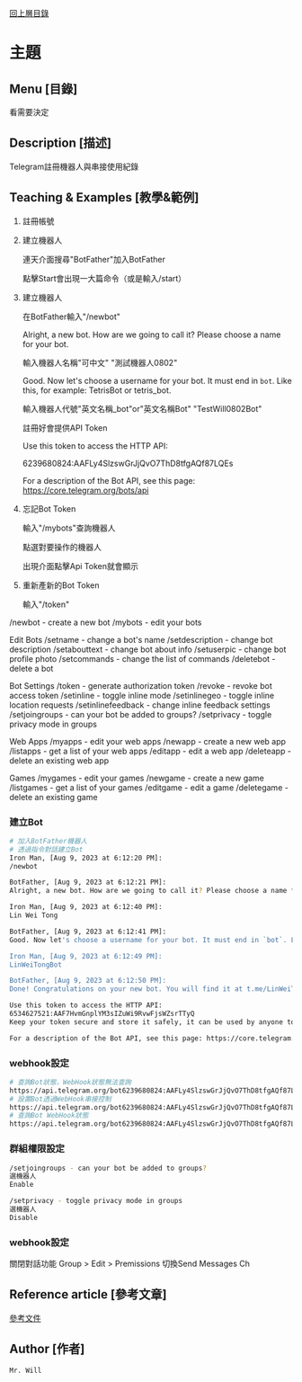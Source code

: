 [回上層目錄](../README.md)

# 主題

## **Menu [目錄]**
看需要決定

## **Description [描述]**
Telegram註冊機器人與串接使用紀錄

## **Teaching & Examples [教學&範例]**
1. 註冊帳號

2. 建立機器人

    連天介面搜尋"BotFather"加入BotFather

    點擊Start會出現一大篇命令（或是輸入/start）

3. 建立機器人

    在BotFather輸入"/newbot"
    
    Alright, a new bot. How are we going to call it? Please choose a name for your bot.

    輸入機器人名稱"可中文"
    "測試機器人0802"

    Good. Now let's choose a username for your bot. It must end in `bot`. Like this, for example: TetrisBot or tetris_bot.

    輸入機器人代號"英文名稱_bot"or"英文名稱Bot"
    "TestWill0802Bot"

    註冊好會提供API Token

    Use this token to access the HTTP API:

    6239680824:AAFLy4SlzswGrJjQvO7ThD8tfgAQf87LQEs

    For a description of the Bot API, see this page: https://core.telegram.org/bots/api


4. 忘記Bot Token

    輸入"/mybots"查詢機器人

    點選對要操作的機器人

    出現介面點擊Api Token就會顯示

5. 重新產新的Bot Token

    輸入"/token"





/newbot - create a new bot
/mybots - edit your bots

Edit Bots
/setname - change a bot's name
/setdescription - change bot description
/setabouttext - change bot about info
/setuserpic - change bot profile photo
/setcommands - change the list of commands
/deletebot - delete a bot

Bot Settings
/token - generate authorization token
/revoke - revoke bot access token
/setinline - toggle inline mode
/setinlinegeo - toggle inline location requests
/setinlinefeedback - change inline feedback settings
/setjoingroups - can your bot be added to groups?
/setprivacy - toggle privacy mode in groups

Web Apps
/myapps - edit your web apps
/newapp - create a new web app
/listapps - get a list of your web apps
/editapp - edit a web app
/deleteapp - delete an existing web app

Games
/mygames - edit your games
/newgame - create a new game
/listgames - get a list of your games
/editgame - edit a game
/deletegame - delete an existing game

### 建立Bot
```bash
# 加入BotFather機器人
# 透過指令對話建立Bot
Iron Man, [Aug 9, 2023 at 6:12:20 PM]:
/newbot

BotFather, [Aug 9, 2023 at 6:12:21 PM]:
Alright, a new bot. How are we going to call it? Please choose a name for your bot.

Iron Man, [Aug 9, 2023 at 6:12:40 PM]:
Lin Wei Tong

BotFather, [Aug 9, 2023 at 6:12:41 PM]:
Good. Now let's choose a username for your bot. It must end in `bot`. Like this, for example: TetrisBot or tetris_bot.

Iron Man, [Aug 9, 2023 at 6:12:49 PM]:
LinWeiTongBot

BotFather, [Aug 9, 2023 at 6:12:50 PM]:
Done! Congratulations on your new bot. You will find it at t.me/LinWeiTongBot. You can now add a description, about section and profile picture for your bot, see /help for a list of commands. By the way, when you've finished creating your cool bot, ping our Bot Support if you want a better username for it. Just make sure the bot is fully operational before you do this.

Use this token to access the HTTP API:
6534627521:AAF7HvmGnplYM3sIZuWi9RvwFjsWZsrTTyQ
Keep your token secure and store it safely, it can be used by anyone to control your bot.

For a description of the Bot API, see this page: https://core.telegram.org/bots/api
```

### webhook設定
```bash
# 查詢Bot狀態，WebHook狀態無法查詢
https://api.telegram.org/bot6239680824:AAFLy4SlzswGrJjQvO7ThD8tfgAQf87LQEs/getUpdates
# 設置Bot透過WebHook串接控制
https://api.telegram.org/bot6239680824:AAFLy4SlzswGrJjQvO7ThD8tfgAQf87LQEs/setWebhook?url=https://ts-openai.ddiudiu.com/api/telegram/webhook
# 查詢Bot WebHook狀態
https://api.telegram.org/bot6239680824:AAFLy4SlzswGrJjQvO7ThD8tfgAQf87LQEs/getWebhookInfo
```

### 群組權限設定
```bash
/setjoingroups - can your bot be added to groups?
選機器人
Enable

/setprivacy - toggle privacy mode in groups
選機器人
Disable
```

### webhook設定
關閉對話功能
Group > Edit > Premissions 切換Send Messages
Ch

## **Reference article [參考文章]**
[參考文件](網址)

## **Author [作者]**
`Mr. Will`
